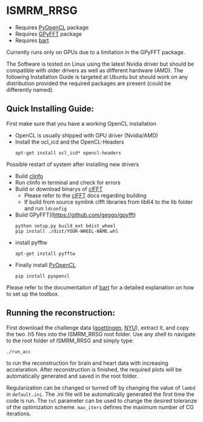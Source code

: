ISMRM_RRSG
===================================

* Requires [PyOpenCL](https://github.com/inducer/pyopencl) package
* Requires [GPyFFT](https://github.com/geggo/gpyfft) package 
* Requires [bart](https://github.com/mrirecon/bart)

Currently runs only on GPUs due to a limitation in the GPyFFT package.

The Software is tested on Linux using the latest Nvidia driver but should be compatible with older drivers as well as different hardware (AMD). The following Installation Guide is targeted at Ubuntu but should work on any distribution provided the required packages are present (could be differently named).

Quick Installing Guide:
---------------
First make sure that you have a working OpenCL installation
  - OpenCL is usually shipped with GPU driver (Nvidia/AMD)
  - Install the ocl_icd and the OpenCL-Headers
    ```
    apt-get install ocl_icd* opencl-headers
    ```  
Possible restart of system after installing new drivers
  - Build [clinfo](https://github.com/Oblomov/clinfo)
  - Run clinfo in terminal and check for errors
  - Build or download binarys of [clFFT](https://github.com/clMathLibraries/clFFT)
    - Please refer to the [clFFT](https://github.com/clMathLibraries/clFFT) docs regarding building
    - If build from source symlink clfft libraries from lib64 to the lib folder and run ``` ldconfig ```
  - Build GPyFFT](https://github.com/geggo/gpyfft) 
    ```
    python setup.py build_ext bdist_wheel
    pip install ./dist/YOUR-WHEEL-NAME.whl
    ```
  - install pyfftw
    ```
    apt-get install pyfftw
    ```    
  - Finally install [PyOpenCL](https://github.com/inducer/pyopencl)
    ```
    pip install pyopencl
    ```
Please refer to the documentaiton of [bart](https://github.com/mrirecon/bart) for a detailed explanation on how to set up the toolbox.


Running the reconstruction:
-------------------------
First download the challenge data ([goettingen](http://wwwuser.gwdg.de/~muecker1/rrsg_challenge.zip), [NYU](https://cai2r.net/sites/default/files/software/rrsg_challenge.zip)), extract it, and copy the two .h5 files into the ISMRM_RRSG root folder.
Use any shell to navigate to the root folder of ISMRM_RRSG and simply type:
```
./run_acc
```
to run the reconstruction for brain and heart data with increasing accelaration.
After reconstruction is finished, the required plots will be automatically generated and saved in the root folder.


Regularization can be changed or turned off by changing the value of ```lambd``` in ```default.ini```. The .ini file will be automatically generated the first time the code is run. The ```tol``` parameter can be used to change the desired toleranze of the optimization scheme. ```max_iters``` defines the maximum number of CG iterations.
